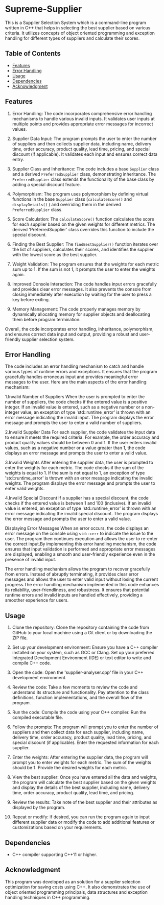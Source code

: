 # Supreme-Supplier

This is a Supplier Selection System which is a command-line program written in C++ that helps in selecting the best supplier based on various criteria. It utilizes concepts of object oriented programming and exception handling for different types of suppliers and calculate their scores.

## Table of Contents
- [Features](#features)
- [Error Handling](#error-handling)
- [Usage](#usage)
- [Dependencies](#dependencies)
- [Acknowledgment](#acknowledgment)

## Features

1. Error Handling: The code incorporates comprehensive error handling mechanisms to handle various invalid inputs. It validates user inputs at multiple points and provides appropriate error messages for incorrect values.

2. Supplier Data Input: The program prompts the user to enter the number of suppliers and then collects supplier data, including name, delivery time, order accuracy, product quality, lead time, pricing, and special discount (if applicable). It validates each input and ensures correct data entry.

3. Supplier Class and Inheritance: The code includes a base `Supplier` class and a derived `PreferredSupplier` class, demonstrating inheritance. The `PreferredSupplier` class extends the functionality of the base class by adding a special discount feature.

4. Polymorphism: The program uses polymorphism by defining virtual functions in the base `Supplier` class (`calculateScore()` and `displayDetails()` ) and overriding them in the derived `PreferredSupplier` class.

5. Score Calculation: The `calculateScore()` function calculates the score for each supplier based on the given weights for different metrics. The derived 'PreferredSupplier' class overrides this function to include the special discount.

6. Finding the Best Supplier: The `findBestSupplier()` function iterates over the list of suppliers, calculates their scores, and identifies the supplier with the lowest score as the best supplier.

7. Weight Validation: The program ensures that the weights for each metric sum up to 1. If the sum is not 1, it prompts the user to enter the weights again.

8. Improved Console Interaction: The code handles input errors gracefully and provides clear error messages. It also prevents the console from closing immediately after execution by waiting for the user to press a key before exiting.

9. Memory Management: The code properly manages memory by dynamically allocating memory for supplier objects and deallocating them before program termination.

Overall, the code incorporates error handling, inheritance, polymorphism, and ensures correct data input and output, providing a robust and user-friendly supplier selection system.

## Error Handling 

The code includes an error handling mechanism to catch and handle various types of runtime errors and exceptions. It ensures that the program gracefully handles erroneous input and provides meaningful error messages to the user. Here are the main aspects of the error handling mechanism:

1.Invalid Number of Suppliers
When the user is prompted to enter the number of suppliers, the code checks if the entered value is a positive integer. If an invalid value is entered, such as a negative number or a non-integer value, an exception of type 'std::runtime_error' is thrown with an error message indicating the invalid input. The program displays the error message and prompts the user to enter a valid number of suppliers.

2.Invalid Supplier Data
For each supplier, the code validates the input data to ensure it meets the required criteria. For example, the order accuracy and product quality values should be between 0 and 1. If the user enters invalid values, such as a negative number or a value greater than 1, the code displays an error message and prompts the user to enter a valid value.

3.Invalid Weights
After entering the supplier data, the user is prompted to enter the weights for each metric. The code checks if the sum of the weights is equal to 1. If the sum is not equal to 1, an exception of type 'std::runtime_error' is thrown with an error message indicating the invalid weights. The program displays the error message and prompts the user to enter valid weights.

4.Invalid Special Discount
If a supplier has a special discount, the code checks if the entered value is between 1 and 100 (inclusive). If an invalid value is entered, an exception of type 'std::runtime_error' is thrown with an error message indicating the invalid special discount. The program displays the error message and prompts the user to enter a valid value.

Displaying Error Messages
When an error occurs, the code displays an error message on the console using `std::cerr` to indicate the issue to the user. The program then continues execution and allows the user to re-enter the correct input.By implementing this error handling mechanism, the code ensures that input validation is performed and appropriate error messages are displayed, enabling a smooth and user-friendly experience even in the presence of invalid input.

The error handling mechanism allows the program to recover gracefully from errors. Instead of abruptly terminating, it provides clear error messages and allows the user to enter valid input without losing the current progress.The error handling mechanism implemented in this code enhances its reliability, user-friendliness, and robustness. It ensures that potential runtime errors and invalid inputs are handled effectively, providing a smoother experience for users.

## Usage

1. Clone the repository: Clone the repository containing the code from GitHub to your local machine using a Git client or by downloading the ZIP file.

2. Set up your development environment: Ensure you have a C++ compiler installed on your system, such as GCC or Clang. Set up your preferred Integrated Development Environment (IDE) or text editor to write and compile C++ code.

3. Open the code: Open the 'supplier-analyser.cpp' file in your C++ development environment.

4. Review the code: Take a few moments to review the code and understand its structure and functionality. Pay attention to the class definitions, function implementations, and the overall flow of the program.

5. Run the code: Compile the code using your C++ compiler. Run the compiled executable file.

6. Follow the prompts: The program will prompt you to enter the number of suppliers and then collect data for each supplier, including name, delivery time, order accuracy, product quality, lead time, pricing, and special discount (if applicable). Enter the requested information for each supplier.

7. Enter the weights: After entering the supplier data, the program will prompt you to enter weights for each metric. The sum of the weights should be 1. Provide the desired weights for each metric.

8. View the best supplier: Once you have entered all the data and weights, the program will calculate the best supplier based on the given weights and display the details of the best supplier, including name, delivery time, order accuracy, product quality, lead time, and pricing.

9. Review the results: Take note of the best supplier and their attributes as displayed by the program.

10. Repeat or modify: If desired, you can run the program again to input different supplier data or modify the code to add additional features or customizations based on your requirements.


## Dependencies

- C++ compiler supporting C++11 or higher.

## Acknowledgment

This program was developed as an solution for a supplier selection optimization for saving costs using C++. It also demonstrates the use of object oriented programming principals, data structures and exception handling techniques in C++ programming.

